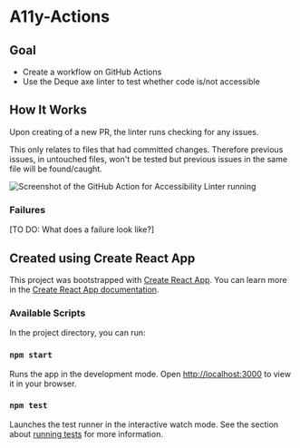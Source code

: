 # A11y-Actions

## Goal
- Create a workflow on GitHub Actions
- Use the Deque axe linter to test whether code is/not accessible

## How It Works

Upon creating of a new PR, the linter runs checking for any issues. 

This only relates to files that had committed changes. Therefore previous issues, in untouched files, won't be tested but previous issues in the same file will be found/caught.

![Screenshot of the GitHub Action for Accessibility Linter running](https://github.com/pennmeg/a11y-actions/assets/28637810/14e3beaf-a67c-42b7-a5fd-a72d2a0bdd68)

### Failures

[TO DO: What does a failure look like?]



## Created using Create React App

This project was bootstrapped with [Create React App](https://github.com/facebook/create-react-app). You can learn more in the [Create React App documentation](https://facebook.github.io/create-react-app/docs/getting-started).

### Available Scripts

In the project directory, you can run:

### `npm start`

Runs the app in the development mode. Open [http://localhost:3000](http://localhost:3000) to view it in your browser.

### `npm test`

Launches the test runner in the interactive watch mode. See the section about [running tests](https://facebook.github.io/create-react-app/docs/running-tests) for more information.

